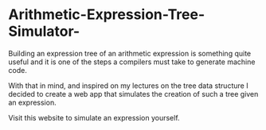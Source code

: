 # Arithmetic-Expression-Tree-Simulator-

Building an expression tree of an arithmetic expression is something quite useful and it is one of the steps a compilers must take to generate machine code.

With that in mind, and inspired on my lectures on the tree data structure I decided to create a web app that simulates the creation of such a tree given an expression.

Visit this website to simulate an expression yourself.
